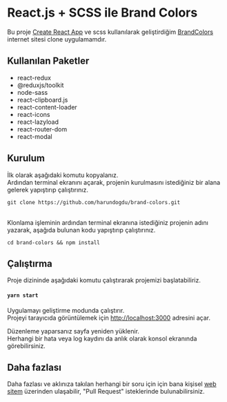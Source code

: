 # React.js + SCSS ile Brand Colors

Bu proje [Create React App](https://github.com/facebook/create-react-app) ve scss kullanılarak geliştirdiğim [BrandColors](https://brandcolors.net/) internet sitesi clone uygulamamdır.

## Kullanılan Paketler

<ul>
  <li>react-redux</li>
  <li>@reduxjs/toolkit</li>
  <li>node-sass</li>
  <li>react-clipboard.js</li>
  <li>react-content-loader</li>
  <li>react-icons</li>
  <li>react-lazyload</li>
  <li>react-router-dom</li>
  <li>react-modal</li>
</ul>

## Kurulum

İlk olarak aşağıdaki komutu kopyalanız. 
<br />
Ardından terminal ekranını açarak, projenin kurulmasını istediğiniz bir alana gelerek yapıştırıp çalıştırınız.

```
git clone https://github.com/harundogdu/brand-colors.git
```
<br />
Klonlama işleminin ardından terminal ekranına istediğiniz projenin adını yazarak, aşağıda bulunan kodu yapıştırıp çalıştırınız.

```
cd brand-colors && npm install 
```

## Çalıştırma

Proje dizininde aşağıdaki komutu çalıştırarak projemizi başlatabiliriz.

#### `yarn start`

Uygulamayı geliştirme modunda çalıştırır.\
Projeyi tarayıcıda görüntülemek için [http://localhost:3000](http://localhost:3000) adresini açar.

Düzenleme yaparsanız sayfa yeniden yüklenir.\
Herhangi bir hata veya log kaydını da anlık olarak konsol ekranında görebilirsiniz.

## Daha fazlası

Daha fazlası ve aklınıza takılan herhangi bir soru için için bana kişisel [web sitem](https://harundogdu.com/) üzerinden ulaşabilir, "Pull Request" isteklerinde bulunabilirsiniz.
